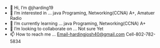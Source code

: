- 👋 Hi, I’m @jharding19
- 👀 I’m interested in ...
java Programing, Networking(CCNA) A+, Amatuer Radio 
- 🌱 I’m currently learning ...
java Programing, Networking(CCNA) A+
- 💞️ I’m looking to collaborate on ...
Not sure Yet
- 📫 How to reach me ...
Email-hardingjosh40@gmail.com
Cell-802-782-5834

<!---
jharding19/jharding19 is a ✨ special ✨ repository because its `README.md` (this file) appears on your GitHub profile.
You can click the Preview link to take a look at your changes.
--->

